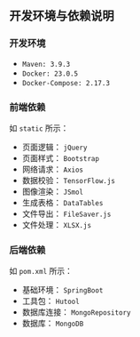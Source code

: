 ## 开发环境与依赖说明

### 开发环境

- `Maven: 3.9.3`
- `Docker: 23.0.5`
- `Docker-Compose: 2.17.3`

### 前端依赖

如 `static` 所示：

- 页面逻辑： `jQuery`
- 页面样式： `Bootstrap`
- 网络请求： `Axios`
- 数据校验： `TensorFlow.js`
- 图像渲染： `JSmol`
- 生成表格： `DataTables`
- 文件导出： `FileSaver.js`
- 文件处理： `XLSX.js`

### 后端依赖

如 `pom.xml` 所示：

- 基础环境： `SpringBoot`
- 工具包： `Hutool`
- 数据库连接： `MongoRepository`
- 数据库： `MongoDB`

  
